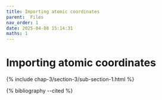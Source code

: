 ```yaml
---
title: Importing atomic coordinates
parent:  Files
nav_order: 1
date: 2025-04-08 15:14:31
maths: 1
---
```


# Importing atomic coordinates

{% include chap-3/section-3/sub-section-1.html %}

{% bibliography --cited %}

